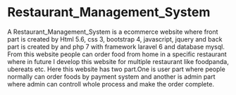 # Restaurant_Management_System
A Restaurant_Management_System is a ecommerce website where front part is created by Html 5.6, css 3, bootstrap 4, javascript, jquery and back part is created by and php 7 with framework laravel 6 and database mysql. 
From this website people can order food from home in a specific restaurant where in future I develop this website for multiple restaurant like foodpanda, ubereats etc.
Here this website has two part.One is user part where people normally can order foods by payment system and another is admin part where admin can controll whole process and make the order complete.
  
